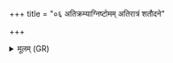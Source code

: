 +++
title = "०६ अतिक्रम्याग्निष्टोमम् अतिरात्रं शतौदने"

+++
<details><summary>मूलम् (GR)</summary>

अतिक्रम्याग्निष्टोमम्  
अतिरात्रं शतौदने ।  
यज्ञांस् त्वं सर्वान् आप्त्वा  
चित्यम् अग्निं व्य् अश्नुहि ॥
</details>